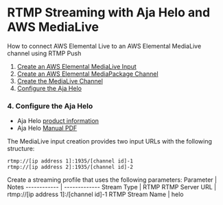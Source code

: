 # RTMP Streaming with Aja Helo and AWS MediaLive
How to connect AWS Elemental Live to an AWS Elemental MediaLive channel using RTMP Push
1. [Create an AWS Elemental MediaLive Input](#1-create-an-aws-elemental-medialive-input)
2. [Create an AWS Elemental MediaPackage Channel](#2-create-an-aws-elemental-mediapackage-channel)
3. [Create the MediaLive Channel](#3-create-the-medialive-channel)
4. [Configure the Aja Helo](#4-configure-the-aja-helo)


### 4. Configure the Aja Helo
- Aja Helo [product information](https://www.aja.com/products/helo)
- Aja Helo [Manual PDF](https://github.com/aws-samples/aws-media-services-tools/tree/master/MediaLive/Compatibility/Aja/Helo/AJA_HELO_Manual_v1.1r1.pdf)

The MediaLive input creation provides two input URLs with the following structure:
```
rtmp://[ip address 1]:1935/[channel id]-1
rtmp://[ip address 2]:1935/[channel id]-2
```

Create a streaming profile that uses the following parameters:
Parameter | Notes
------------ | -------------
Stream Type | RTMP
RTMP Server URL | rtmp://[ip address 1]:/[channel id]-1
RTMP Stream Name | helo
